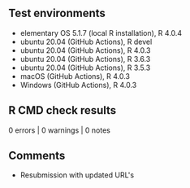 ## Test environments
* elementary OS 5.1.7 (local R installation), R 4.0.4
* ubuntu 20.04 (GitHub Actions), R devel
* ubuntu 20.04 (GitHub Actions), R 4.0.3
* ubuntu 20.04 (GitHub Actions), R 3.6.3
* ubuntu 20.04 (GitHub Actions), R 3.5.3
* macOS (GitHub Actions), R 4.0.3
* Windows (GitHub Actions), R 4.0.3

## R CMD check results

0 errors | 0 warnings | 0 notes

## Comments
* Resubmission with updated URL's 
